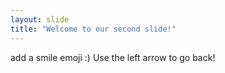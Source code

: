 ```yaml
---
layout: slide
title: "Welcome to our second slide!"
---
```

add a smile emoji :) 
Use the left arrow to go back!
